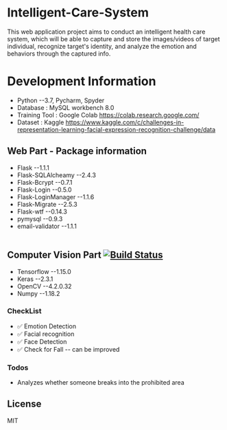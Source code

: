 # Intelligent-Care-System
This web application project aims to conduct an intelligent health care system, which will be able to capture and store the images/videos of target individual, recognize target's identity, and analyze the emotion and behaviors through the captured info.</br>


# Development Information
* Python --3.7, Pycharm, Spyder</br>
* Database : MySQL workbench 8.0</br>
* Training Tool : Google Colab https://colab.research.google.com/</br>
* Dataset : Kaggle https://www.kaggle.com/c/challenges-in-representation-learning-facial-expression-recognition-challenge/data

## Web Part - Package information
* Flask --1.1.1</br>
* Flask-SQLAlcheamy --2.4.3</br>
* Flask-Bcrypt --0.7.1</br>
* Flask-Login --0.5.0</br>
* Flask-LoginManager --1.1.6</br>
* Flask-Migrate --2.5.3</br>
* Flask-wtf --0.14.3</br>
* pymysql --0.9.3</br>
* email-validator --1.1.1</br></br>
## Computer Vision Part [![Build Status](https://travis-ci.org/joemccann/dillinger.svg?branch=master)](https://travis-ci.org/joemccann/dillinger)
* Tensorflow --1.15.0</br>
* Keras --2.3.1</br>
* OpenCV --4.2.0.32</br>
* Numpy --1.18.2

### CheckList
* ✅ Emotion Detection  
* ✅ Facial recognition 
* ✅ Face Detection     
* ✅ Check for Fall -- can be improved 

### Todos

 - Analyzes whether someone breaks into the prohibited area
 
 
License
----

MIT
